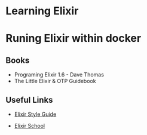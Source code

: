 # Learning Elixir

# Runing Elixir within docker

## Books

* Programing Elixir 1.6  - Dave Thomas
* The Little Elixir & OTP Guidebook

## Useful Links

* [Elixir Style Guide](https://github.com/christopheradams/elixir_style_guide)

* [Elixir School](https://elixirschool.com)
